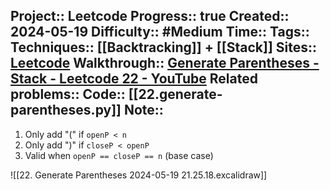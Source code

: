 Project:: Leetcode
Progress:: true
Created:: 2024-05-19
Difficulty:: #Medium 
Time:: 
Tags:: 
Techniques:: [[Backtracking]] + [[Stack]]
Sites:: [Leetcode](https://leetcode.com/problems/generate-parentheses/description/)
Walkthrough:: [Generate Parentheses - Stack - Leetcode 22 - YouTube](https://www.youtube.com/watch?v=s9fokUqJ76A)
Related problems:: 
Code:: [[22.generate-parentheses.py]]
Note:: 
---
1. Only add "(" if `openP < n`
2. Only add ")" if `closeP < openP`
3. Valid when `openP == closeP == n` (base case)

![[22. Generate Parentheses 2024-05-19 21.25.18.excalidraw]] 